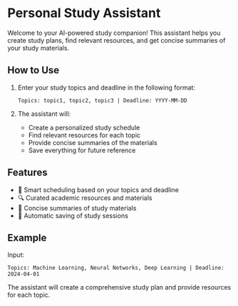 # Personal Study Assistant

Welcome to your AI-powered study companion! This assistant helps you create study plans, find relevant resources, and get concise summaries of your study materials.

## How to Use

1. Enter your study topics and deadline in the following format:
   ```
   Topics: topic1, topic2, topic3 | Deadline: YYYY-MM-DD
   ```

2. The assistant will:
   - Create a personalized study schedule
   - Find relevant resources for each topic
   - Provide concise summaries of the materials
   - Save everything for future reference

## Features

- 📅 Smart scheduling based on your topics and deadline
- 🔍 Curated academic resources and materials
- 📝 Concise summaries of study materials
- 💾 Automatic saving of study sessions

## Example

Input:
```
Topics: Machine Learning, Neural Networks, Deep Learning | Deadline: 2024-04-01
```

The assistant will create a comprehensive study plan and provide resources for each topic. 
